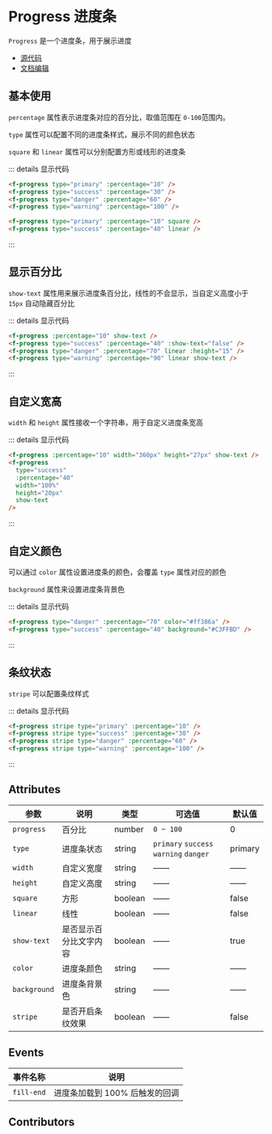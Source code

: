 # Progress 进度条

`Progress` 是一个进度条，用于展示进度

- [源代码](https://github.com/FightingDesign/fighting-design/tree/master/packages/fighting-components/progress)
- [文档编辑](https://github.com/FightingDesign/fighting-design/blob/master/docs/docs/components/progress.md)

## 基本使用

`percentage` 属性表示进度条对应的百分比，取值范围在 `0-100`范围内。

`type` 属性可以配置不同的进度条样式，展示不同的颜色状态

<f-progress type="primary" :percentage="10" />
<f-progress type="success" :percentage="30" />
<f-progress type="danger" :percentage="60" />
<f-progress type="warning" :percentage="100" />

`square` 和 `linear` 属性可以分别配置方形或线形的进度条

<f-progress type="primary" :percentage="10" square />
<f-progress type="success" :percentage="40" linear />

::: details 显示代码

```html
<f-progress type="primary" :percentage="10" />
<f-progress type="success" :percentage="30" />
<f-progress type="danger" :percentage="60" />
<f-progress type="warning" :percentage="100" />

<f-progress type="primary" :percentage="10" square />
<f-progress type="success" :percentage="40" linear />
```

:::

## 显示百分比

`show-text` 属性用来展示进度条百分比，线性的不会显示，当自定义高度小于 `15px` 自动隐藏百分比

<f-progress :percentage="10" show-text />
<f-progress type="success" :percentage="40" :show-text="false" />
<f-progress type="danger" :percentage="70" linear :height="15" />
<f-progress type="warning" :percentage="90" linear show-text />

::: details 显示代码

```html
<f-progress :percentage="10" show-text />
<f-progress type="success" :percentage="40" :show-text="false" />
<f-progress type="danger" :percentage="70" linear :height="15" />
<f-progress type="warning" :percentage="90" linear show-text />
```

:::

## 自定义宽高

`width` 和 `height` 属性接收一个字符串，用于自定义进度条宽高

<f-progress :percentage="10" width="360px" height="27px" show-text />
<f-progress type="success" :percentage="40" width="100%" height="20px" show-text />

::: details 显示代码

```html
<f-progress :percentage="10" width="360px" height="27px" show-text />
<f-progress
  type="success"
  :percentage="40"
  width="100%"
  height="20px"
  show-text
/>
```

:::

## 自定义颜色

可以通过 `color` 属性设置进度条的颜色，会覆盖 `type` 属性对应的颜色

`background` 属性来设置进度条背景色

<f-progress type="danger" :percentage="70" color="#ff386a" />
<f-progress type="success" :percentage="40" background="#C3FFBD" />

::: details 显示代码

```html
<f-progress type="danger" :percentage="70" color="#ff386a" />
<f-progress type="success" :percentage="40" background="#C3FFBD" />
```

:::

## 条纹状态

`stripe` 可以配置条纹样式

<f-progress stripe type="primary" :percentage="10" />
<f-progress stripe type="success" :percentage="30" />
<f-progress stripe type="danger" :percentage="60" />
<f-progress stripe type="warning" :percentage="100" />

::: details 显示代码

```html
<f-progress stripe type="primary" :percentage="10" />
<f-progress stripe type="success" :percentage="30" />
<f-progress stripe type="danger" :percentage="60" />
<f-progress stripe type="warning" :percentage="100" />
```

:::

## Attributes

| 参数         | 说明                   | 类型    | 可选值                                 | 默认值  |
| ------------ | ---------------------- | ------- | -------------------------------------- | ------- |
| `progress`   | 百分比                 | number  | `0 ~ 100`                              | 0       |
| `type`       | 进度条状态             | string  | `primary` `success` `warning` `danger` | primary |
| `width`      | 自定义宽度             | string  | ——                                     | ——      |
| `height`     | 自定义高度             | string  | ——                                     | ——      |
| `square`     | 方形                   | boolean | ——                                     | false   |
| `linear`     | 线性                   | boolean | ——                                     | false   |
| `show-text`  | 是否显示百分比文字内容 | boolean | ——                                     | true    |
| `color`      | 进度条颜色             | string  | ——                                     | ——      |
| `background` | 进度条背景色           | string  | ——                                     | ——      |
| `stripe`     | 是否开启条纹效果       | boolean | ——                                     | false   |

## Events

| 事件名称   | 说明                           |
| ---------- | ------------------------------ |
| `fill-end` | 进度条加载到 100% 后触发的回调 |

## Contributors

<a href="https://github.com/Tyh2001" target="_blank">
  <f-avatar round src="https://avatars.githubusercontent.com/u/73180970?v=4" />
</a>
<a href="https://github.com/ding139725" target="_blank">
  <f-avatar round src="https://avatars.githubusercontent.com/u/48934746?v=4" />
</a>
<a href="https://github.com/lzyaom" target="_blank">
  <f-avatar round src="https://avatars.githubusercontent.com/u/26430638?v=4" />
</a>

<style scoped>
.f-progress {
  margin-bottom: 10px;
}
</style>
